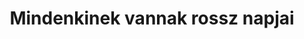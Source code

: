 ---
layout: riddle
title: Mindenkinek vannak rossz napjai
sha256: a28c2e8507c4b07f319b2617ea5e4aeb71d1c8383dcd8304bacf882ce8f32ba0
image: normal_2e96abc037854f8f.png
creator: Kozaróczy Zsolt
year: 2015
---